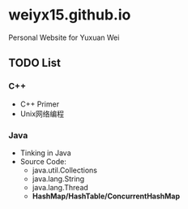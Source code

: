 # weiyx15.github.io
Personal Website for Yuxuan Wei
## TODO List
### C++
- C++ Primer
- Unix网络编程
### Java
- Tinking in Java
- Source Code:
  - java.util.Collections
  - java.lang.String
  - java.lang.Thread
  - **HashMap/HashTable/ConcurrentHashMap**
